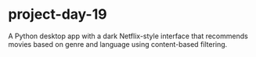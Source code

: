 # project-day-19
A Python desktop app with a dark Netflix-style interface that recommends movies based on genre and language using content-based filtering.  
